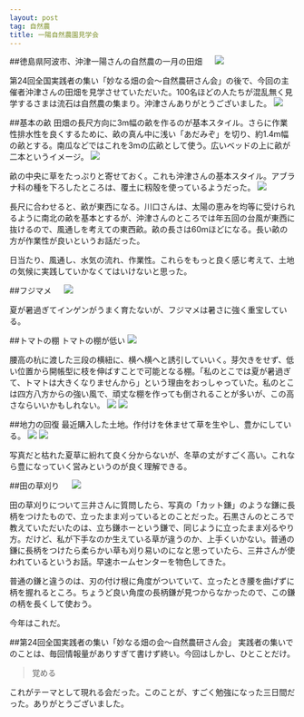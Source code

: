 ```yaml
---
layout: post
tag: 自然農
title: 一陽自然農園見学会
---
```

##徳島県阿波市、沖津一陽さんの自然農の一月の田畑
　
![](https://c2.staticflickr.com/2/1640/23971643373_3b6661e638.jpg)


第24回全国実践者の集い「妙なる畑の会〜自然農研さん会」の後で、今回の主催者沖津さんの田畑を見学させていただいた。100名ほどの人たちが混乱無く見学するさまは流石は自然農の集まり。沖津さんありがとうございました。
![](https://c2.staticflickr.com/2/1453/24302906240_3b4d78a241.jpg)


##基本の畝
田畑の長尺方向に3m幅の畝を作るのが基本スタイル。さらに作業性排水性を良くするために、畝の真ん中に浅い「あだみぞ」を切り、約1.4m幅の畝とする。南瓜などではこれを3mの広畝として使う。広いベッドの上に畝が二本というイメージ。
![](https://c2.staticflickr.com/2/1490/24516200041_4008a6b236.jpg)

畝の中央に草をたっぷりと寄せておく。これも沖津さんの基本スタイル。アブラナ科の種を下ろしたところは、覆土に籾殻を使っているようだった。
![](https://c2.staticflickr.com/2/1653/24572285956_da55f0ed44.jpg)

長尺に合わせると、畝が東西になる。川口さんは、太陽の恵みを均等に受けられるように南北の畝を基本とするが、沖津さんのところでは年五回の台風が東西に抜けるので、風通しを考えての東西畝。畝の長さは60mほどになる。長い畝の方が作業性が良いというお話だった。

日当たり、風通し、水気の流れ、作業性。これらをもっと良く感じ考えて、土地の気候に実践していかなくてはいけないと思った。


##フジマメ
　
![](https://c2.staticflickr.com/2/1625/23970296234_5ebdc42886.jpg)

夏が暑過ぎてインゲンがうまく育たないが、フジマメは暑さに強く重宝している。

##トマトの棚
トマトの棚が低い
![](https://c2.staticflickr.com/2/1581/23971644883_19dff09451.jpg)

腰高の杭に渡した三段の横紐に、横へ横へと誘引していいく。芽欠きをせず、低い位置から開帳型に枝を伸ばすことで可能となる棚。「私のとこでは夏が暑過ぎて、トマトは大きくなりませんから」という理由をおっしゃっていた。私のとこは四方八方からの強い風で、頑丈な棚を作っても倒されることが多いが、この高さならいいかもしれない。
![](https://c2.staticflickr.com/2/1640/24490121452_1e2995b509.jpg)
![](https://c2.staticflickr.com/2/1691/24490122722_47051d3ecf.jpg)

##地力の回復
最近購入した土地。作付けを休ませて草を生やし、豊かにしている。
![](https://c2.staticflickr.com/2/1614/24598430425_a621b8cb1f.jpg)
![](https://c2.staticflickr.com/2/1665/24598433255_501aeb70b2.jpg)

写真だと枯れた夏草に紛れて良く分からないが、冬草の丈がすごく高い。これなら豊になっていく営みというのが良く理解できる。

##田の草刈り
　
![](https://c2.staticflickr.com/2/1599/24230674569_3f6979f93a.jpg)

田の草刈りについて三井さんに質問したら、写真の「カット鎌」のような鎌に長柄をつけたもので、立ったまま刈っているとのことだった。石黒さんのところで教えていただいたのは、立ち鎌ホーという鎌で、同じように立ったまま刈るやり方。だけど、私が下手なのか生えている草が違うのか、上手くいかない。普通の鎌に長柄をつけたら柔らかい草も刈り易いのになと思っていたら、三井さんが使われているというお話。早速ホームセンターを物色してきた。

普通の鎌と違うのは、刃の付け根に角度がついていて、立ったとき腰を曲げずに柄を握れるところ。ちょうど良い角度の長柄鎌が見つからなかったので、この鎌の柄を長くして使おう。

今年はこれだ。


##第24回全国実践者の集い「妙なる畑の会〜自然農研さん会」
実践者の集いでのことは、毎回情報量がありすぎて書けず終い。今回はしかし、ひとことだけ。

>覚める

これがテーマとして現れる会だった。このことが、すごく勉強になった三日間だった。ありがとうございました。
